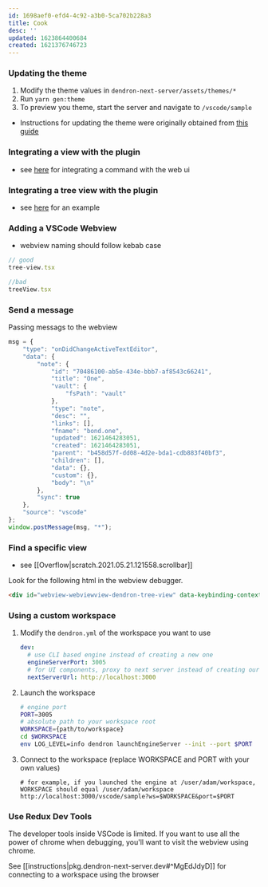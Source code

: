 ```yaml
---
id: 1698aef0-efd4-4c92-a3b0-5ca702b228a3
title: Cook
desc: ''
updated: 1623864400684
created: 1621376746723
---
```



### Updating the theme

1. Modify the theme values in `dendron-next-server/assets/themes/*`
1. Run `yarn gen:theme`
1. To preview you theme, start the server and navigate to `/vscode/sample` 

- Instructions for updating the theme were originally obtained from [this guide](https://dev.to/joserfelix/dynamic-theme-switching-in-ant-design-how-to-change-between-light-and-dark-themes-5b8p)

### Integrating a view with the plugin
- see [here](https://github.com/dendronhq/dendron/blob/master/packages/plugin-core/src/commands/ConfigureWithUI.ts#L22:L22) for integrating a command with the web ui

### Integrating a tree view with the plugin
- see [here](https://github.com/dendronhq/dendron/blob/dev-kevin/packages/plugin-core/src/views/DendronTreeViewV2.ts#L134:L134) for an example


### Adding a VSCode Webview
- webview naming should follow kebab case
```ts
// good
tree-view.tsx

//bad
treeView.tsx
```


### Send a message

Passing messags to the webview

```js
msg = {
    "type": "onDidChangeActiveTextEditor",
    "data": {
        "note": {
            "id": "70486100-ab5e-434e-bbb7-af8543c66241",
            "title": "One",
            "vault": {
                "fsPath": "vault"
            },
            "type": "note",
            "desc": "",
            "links": [],
            "fname": "bond.one",
            "updated": 1621464283051,
            "created": 1621464283051,
            "parent": "b458d57f-dd08-4d2e-bda1-cdb883f40bf3",
            "children": [],
            "data": {},
            "custom": {},
            "body": "\n"
        },
        "sync": true
    },
    "source": "vscode"
};
window.postMessage(msg, "*");
```

### Find a specific view

- see [[Overflow|scratch.2021.05.21.121558.scrollbar]]

Look for the following html in the webview debugger.

```html
<div id="webview-webviewview-dendron-tree-view" data-keybinding-context="30" style="visibility: visible; position: absolute; overflow: hidden; top: 405px; left: 48px; width: 305px; height: 353px;"><iframe class="webview ready" sandbox="allow-scripts allow-same-origin allow-forms allow-pointer-lock allow-downloads" allow="clipboard-read; clipboard-write;" src="vscode-webview://webviewview-dendron-tree-view/index.html?id=webviewview-dendron-tree-view&amp;extensionId=&amp;purpose=undefined&amp;serviceWorkerFetchIgnoreSubdomain=undefined&amp;platform=electron&amp;vscode-resource-origin=https%3A%2F%2Fwebviewview-dendron-tree-view.vscode-webview-test.com" style="border: none; width: 100%; height: 100%;"></iframe></div>
```

### Using a custom workspace

1. Modify the `dendron.yml` of the workspace you want to use
   ```yml
   dev:
     # use CLI based engine instead of creating a new one
     engineServerPort: 3005
     # for UI components, proxy to next server instead of creating our own
     nextServerUrl: http://localhost:3000
   ```
2. Launch the workspace
   ```sh
   # engine port
   PORT=3005
   # absolute path to your workspace root
   WORKSPACE={path/to/workspace}
   cd $WORKSPACE
   env LOG_LEVEL=info dendron launchEngineServer --init --port $PORT
   ```
3. Connect to the workspace (replace WORKSPACE and PORT with your own values)
   ```
   # for example, if you launched the engine at /user/adam/workspace, WORKSPACE should equal /user/adam/workspace
   http://localhost:3000/vscode/sample?ws=$WORKSPACE&port=$PORT
   ```

### Use Redux Dev Tools

The developer tools inside VSCode is limited. If you want to use all the power of chrome when debugging, you'll want to visit the webview using chrome.

See [[instructions|pkg.dendron-next-server.dev#^MgEdJdyD]] for connecting to a workspace using the browser

